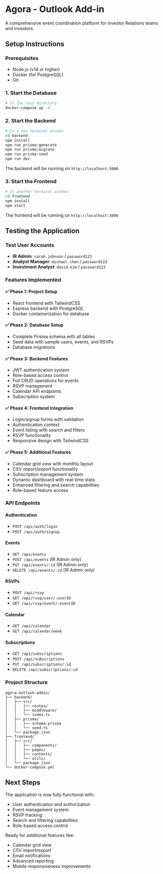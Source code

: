 # Agora - Outlook Add-in

A comprehensive event coordination platform for Investor Relations teams and investors.

## Setup Instructions

### Prerequisites
- Node.js (v14 or higher)
- Docker (for PostgreSQL)
- Git

### 1. Start the Database
```bash
# In the root directory
docker-compose up -d
```

### 2. Start the Backend
```bash
# In a new terminal window
cd backend
npm install
npm run prisma:generate
npm run prisma:migrate
npm run prisma:seed
npm run dev
```

The backend will be running on `http://localhost:5000`

### 3. Start the Frontend
```bash
# In another terminal window
cd frontend
npm install
npm start
```

The frontend will be running on `http://localhost:3000`

## Testing the Application

### Test User Accounts
- **IR Admin**: `sarah.johnson` / `password123`
- **Analyst Manager**: `michael.chen` / `password123`
- **Investment Analyst**: `david.kim` / `password123`

### Features Implemented

#### ✅ Phase 1: Project Setup
- React frontend with TailwindCSS
- Express backend with PostgreSQL
- Docker containerization for database

#### ✅ Phase 2: Database Setup
- Complete Prisma schema with all tables
- Seed data with sample users, events, and RSVPs
- Database migrations

#### ✅ Phase 3: Backend Features
- JWT authentication system
- Role-based access control
- Full CRUD operations for events
- RSVP management
- Calendar API endpoints
- Subscription system

#### ✅ Phase 4: Frontend Integration
- Login/signup forms with validation
- Authentication context
- Event listing with search and filters
- RSVP functionality
- Responsive design with TailwindCSS

#### ✅ Phase 5: Additional Features
- Calendar grid view with monthly layout
- CSV import/export functionality
- Subscription management system
- Dynamic dashboard with real-time stats
- Enhanced filtering and search capabilities
- Role-based feature access

### API Endpoints

#### Authentication
- `POST /api/auth/login`
- `POST /api/auth/signup`

#### Events
- `GET /api/events`
- `POST /api/events` (IR Admin only)
- `PUT /api/events/:id` (IR Admin only)
- `DELETE /api/events/:id` (IR Admin only)

#### RSVPs
- `POST /api/rsvp`
- `GET /api/rsvp/user/:userID`
- `GET /api/rsvp/event/:eventID`

#### Calendar
- `GET /api/calendar`
- `GET /api/calendar/week`

#### Subscriptions
- `GET /api/subscriptions`
- `POST /api/subscriptions`
- `PUT /api/subscriptions/:id`
- `DELETE /api/subscriptions/:id`

### Project Structure
```
agora-outlook-addin/
├── backend/
│   ├── src/
│   │   ├── routes/
│   │   ├── middleware/
│   │   └── index.ts
│   ├── prisma/
│   │   ├── schema.prisma
│   │   └── seed.ts
│   └── package.json
├── frontend/
│   ├── src/
│   │   ├── components/
│   │   ├── pages/
│   │   ├── contexts/
│   │   └── utils/
│   └── package.json
└── docker-compose.yml
```

## Next Steps

The application is now fully functional with:
- User authentication and authorization
- Event management system
- RSVP tracking
- Search and filtering capabilities
- Role-based access control

Ready for additional features like:
- Calendar grid view
- CSV import/export
- Email notifications
- Advanced reporting
- Mobile responsiveness improvements
